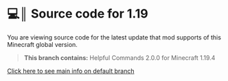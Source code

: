 # 💻║ Source code for 1.19
You are viewing source code for the latest update that mod supports of this Minecraft global version.

> **This branch contains:** Helpful Commands 2.0.0 for Minecraft 1.19.4

[Click here to see main info on default branch](https://github.com/ThatsNotM3/HelpfulCommands)
